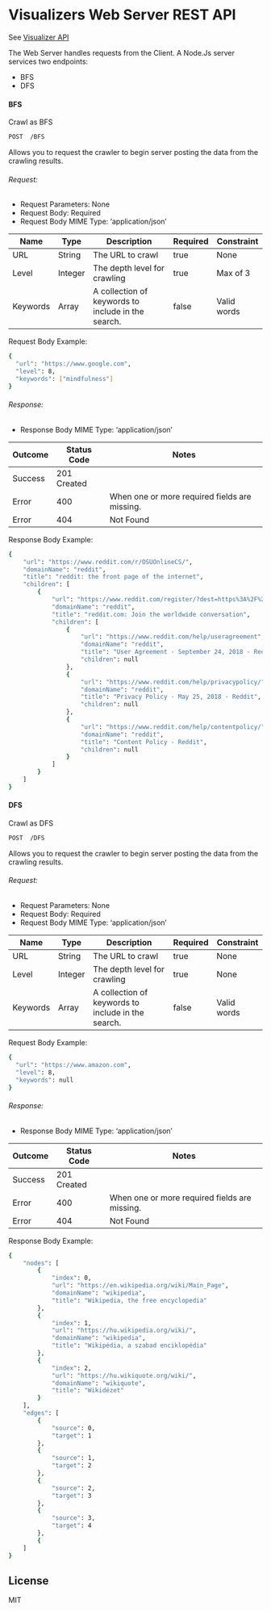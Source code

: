 # Visualizers Web Server REST API
See [Visualizer API](https://visualizers-rest-api.appspot.com)

The Web Server handles requests from the Client. A Node.Js server services two endpoints:
- BFS
- DFS

#### BFS
Crawl as BFS
```sh
POST  /BFS
```
Allows you to request the crawler to begin server posting the data from the crawling results.
###### Request:
- Request Parameters: None
- Request Body: Required
- Request Body MIME Type: ‘application/json’


| Name | Type | Description | Required | Constraint |
| ------ | ------ | ------ | ------ | ------ |
| URL | String | The URL to crawl | true | None |
| Level | Integer | The depth level for crawling | true | Max of 3 |
| Keywords | Array | A collection of keywords to include in the search. | false | Valid words |

Request Body Example:
```sh
{
  "url": "https://www.google.com",
  "level": 8,
  "keywords": ["mindfulness"]
}
```

###### Response:
- Response Body MIME Type: ‘application/json’

| Outcome | Status Code | Notes |
| ------ | ------ | ------ |
| Success | 201 Created |
| Error | 400 | When one or more required fields are missing. |
| Error | 404 | Not Found |

Response Body Example:
```sh
{
    "url": "https://www.reddit.com/r/OSUOnlineCS/",
    "domainName": "reddit",
    "title": "reddit: the front page of the internet",
    "children": [
        {
            "url": "https://www.reddit.com/register/?dest=https%3A%2F%2Fwww.reddit.com%2Fr%2FOSUOnlineCS%2F",
            "domainName": "reddit",
            "title": "reddit.com: Join the worldwide conversation",
            "children": [
                {
                    "url": "https://www.reddit.com/help/useragreement",
                    "domainName": "reddit",
                    "title": "User Agreement - September 24, 2018 - Reddit",
                    "children": null
                },
                {
                    "url": "https://www.reddit.com/help/privacypolicy/",
                    "domainName": "reddit",
                    "title": "Privacy Policy - May 25, 2018 - Reddit",
                    "children": null
                },
                {
                    "url": "https://www.reddit.com/help/contentpolicy/",
                    "domainName": "reddit",
                    "title": "Content Policy - Reddit",
                    "children": null
                }
            ]
        }
    ]
}
```

#### DFS
Crawl as DFS
```sh
POST  /DFS
```
Allows you to request the crawler to begin server posting the data from the crawling results.
###### Request:
- Request Parameters: None
- Request Body: Required
- Request Body MIME Type: ‘application/json’

| Name | Type | Description | Required | Constraint |
| ------ | ------ | ------ | ------ | ------ |
| URL | String | The URL to crawl | true | None
| Level | Integer | The depth level for crawling | true | None
| Keywords | Array | A collection of keywords to include in the search. | false | Valid words |

Request Body Example:
```sh
{
  "url": "https://www.amazon.com",
  "level": 8,
  "keywords": null
}
```

###### Response:
- Response Body MIME Type: ‘application/json’

| Outcome | Status Code | Notes |
| ------ | ------ | ------ |
| Success | 201 Created |
| Error | 400 | When one or more required fields are missing. |
| Error | 404 | Not Found |


Response Body Example:
```sh
{
    "nodes": [
        {
            "index": 0,
            "url": "https://en.wikipedia.org/wiki/Main_Page",
            "domainName": "wikipedia",
            "title": "Wikipedia, the free encyclopedia"
        },
        {
            "index": 1,
            "url": "https://hu.wikipedia.org/wiki/",
            "domainName": "wikipedia",
            "title": "Wikipédia, a szabad enciklopédia"
        },
        {
            "index": 2,
            "url": "https://hu.wikiquote.org/wiki/",
            "domainName": "wikiquote",
            "title": "Wikidézet"
        }
    ],
    "edges": [
        {
            "source": 0,
            "target": 1
        },
        {
            "source": 1,
            "target": 2
        },
        {
            "source": 2,
            "target": 3
        },
        {
            "source": 3,
            "target": 4
        },
        {
    ]
}
```

License
----
MIT
